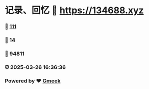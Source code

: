 # 记录、回忆 :link: https://134688.xyz 
### :page_facing_up: [111](https://134688.xyz/tag.html) 
### :speech_balloon: 14 
### :hibiscus: 94811 
### :alarm_clock: 2025-03-26 16:36:36 
### Powered by :heart: [Gmeek](https://github.com/Meekdai/Gmeek)
